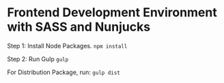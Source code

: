 # Frontend Development Environment with SASS and Nunjucks

Step 1: Install Node Packages.
`npm install`

Step 2: Run Gulp
`gulp`

For Distribution Package, run:
`gulp dist`
